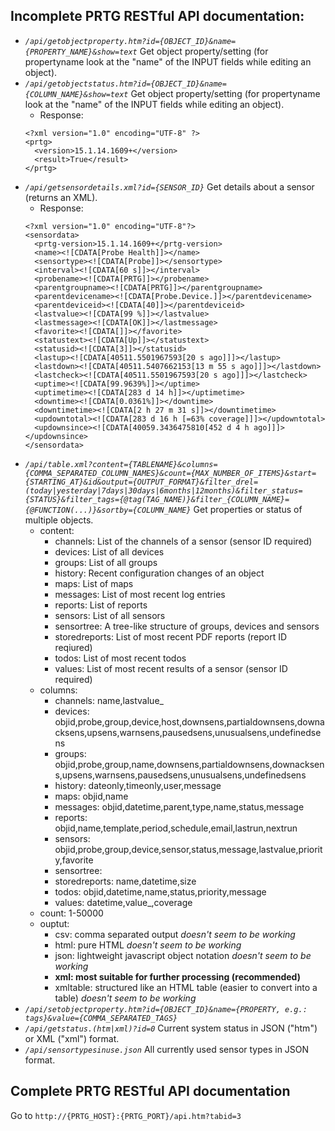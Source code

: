 ## Incomplete PRTG RESTful API documentation:
* *`/api/getobjectproperty.htm?id={OBJECT_ID}&name={PROPERTY_NAME}&show=text`*
    Get object property/setting (for propertyname look at the "name" of the INPUT fields while editing an object).
* *`/api/getobjectstatus.htm?id={OBJECT_ID}&name={COLUMN_NAME}&show=text`*
    Get object property/setting (for propertyname look at the "name" of the INPUT fields while editing an object).
    * Response:
    ```
    <?xml version="1.0" encoding="UTF-8" ?>
    <prtg>
      <version>15.1.14.1609+</version>
      <result>True</result>
    </prtg>
    ```
* *`/api/getsensordetails.xml?id={SENSOR_ID}`*
    Get details about a sensor (returns an XML).
    * Response:
    ```
    <?xml version="1.0" encoding="UTF-8"?>
    <sensordata>
      <prtg-version>15.1.14.1609+</prtg-version>
      <name><![CDATA[Probe Health]]></name>
      <sensortype><![CDATA[Probe]]></sensortype>
      <interval><![CDATA[60 s]]></interval>
      <probename><![CDATA[PRTG]]></probename>
      <parentgroupname><![CDATA[PRTG]]></parentgroupname>
      <parentdevicename><![CDATA[Probe.Device.]]></parentdevicename>
      <parentdeviceid><![CDATA[40]]></parentdeviceid>
      <lastvalue><![CDATA[99 %]]></lastvalue>
      <lastmessage><![CDATA[OK]]></lastmessage>
      <favorite><![CDATA[]]></favorite>
      <statustext><![CDATA[Up]]></statustext>
      <statusid><![CDATA[3]]></statusid>
      <lastup><![CDATA[40511.5501967593[20 s ago]]]></lastup>
      <lastdown><![CDATA[40511.5407662153[13 m 55 s ago]]]></lastdown>
      <lastcheck><![CDATA[40511.5501967593[20 s ago]]]></lastcheck>
      <uptime><![CDATA[99.9639%]]></uptime>
      <uptimetime><![CDATA[283 d 14 h]]></uptimetime>
      <downtime><![CDATA[0.0361%]]></downtime>
      <downtimetime><![CDATA[2 h 27 m 31 s]]></downtimetime>
      <updowntotal><![CDATA[283 d 16 h [=63% coverage]]]></updowntotal>
      <updownsince><![CDATA[40059.3436475810[452 d 4 h ago]]]></updownsince>
    </sensordata>
    ```
* *`/api/table.xml?content={TABLENAME}&columns={COMMA_SEPARATED_COLUMN_NAMES}&count={MAX_NUMBER_OF_ITEMS}&start={STARTING_AT}&id&output={OUTPUT_FORMAT}&filter_drel=(today|yesterday|7days|30days|6months|12months)&filter_status={STATUS}&filter_tags={@tag(TAG_NAME)}&filter_{COLUMN_NAME}={@FUNCTION(...)}&sortby={COLUMN_NAME}`*
    Get properties or status of multiple objects.
    * content:
        * channels: List of the channels of a sensor (sensor ID required)
        * devices: List of all devices
        * groups: List of all groups
        * history: Recent configuration changes of an object
        * maps: List of maps
        * messages: List of most recent log entries
        * reports: List of reports
        * sensors: List of all sensors
        * sensortree: A tree-like structure of groups, devices and sensors
        * storedreports: List of most recent PDF reports (report ID reqiured)
        * todos: List of most recent todos
        * values: List of most recent results of a sensor (sensor ID required)
    * columns:
        * channels: name,lastvalue_
        * devices: objid,probe,group,device,host,downsens,partialdownsens,downacksens,upsens,warnsens,pausedsens,unusualsens,undefinedsens
        * groups: objid,probe,group,name,downsens,partialdownsens,downacksens,upsens,warnsens,pausedsens,unusualsens,undefinedsens
        * history: dateonly,timeonly,user,message
        * maps: objid,name
        * messages: objid,datetime,parent,type,name,status,message
        * reports: objid,name,template,period,schedule,email,lastrun,nextrun
        * sensors: objid,probe,group,device,sensor,status,message,lastvalue,priority,favorite
        * sensortree:
        * storedreports: name,datetime,size
        * todos: objid,datetime,name,status,priority,message
        * values: datetime,value_,coverage
    * count: 1-50000
    * ouptut:
        * csv: comma separated output _doesn't seem to be working_
        * html: pure HTML _doesn't seem to be working_
        * json: lightweight javascript object notation _doesn't seem to be working_
        * **xml: most suitable for further processing (recommended)**
        * xmltable: structured like an HTML table (easier to convert into a table) _doesn't seem to be working_
* *`/api/setobjectproperty.htm?id={OBJECT_ID}&name={PROPERTY, e.g.: tags}&value={COMMA_SEPARATED_TAGS}`*
* *`/api/getstatus.(htm|xml)?id=0`*
    Current system status in JSON ("htm") or XML ("xml") format.
* *`/api/sensortypesinuse.json`*
    All currently used sensor types in JSON format.

## Complete PRTG RESTful API documentation
Go to `http://{PRTG_HOST}:{PRTG_PORT}/api.htm?tabid=3`
